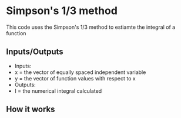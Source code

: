 # Simpson's 1/3 method
This code uses the Simpson's 1/3 method to estiamte the integral of a function
## Inputs/Outputs
- Inputs:
- x = the vector of equally spaced independent variable
- y = the vector of function values with respect to x
- Outputs:
- I = the numerical integral calculated
## How it works
